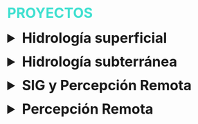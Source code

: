 # <span style="color: turquoise; font-size: 2rem; text-transform: uppercase;">Proyectos</span>

<style>
  details {
    margin-top: 1rem;
  }
  summary {
    font-size: 2rem; /* Tamaño de fuente de los títulos */
    font-weight: bold;
  }
  details p, details h2 {
    font-size: 1.5rem; /* Tamaño de fuente del contenido */
  }
</style>

<details>
  <summary>Hidrología superficial</summary>
  
  ## Proyecto 1: Modelado de Cuencas Hidrográficas

  **Herramientas:** ArcGIS, HEC-HMS, AutoCAD
  
  **Resultado:**
  ![Proyecto 1](path/to/your/project1.jpg)

  ## Proyecto 2: Análisis de Precipitaciones
  
  **Herramientas:** QGIS, Python, Excel
  
  **Resultado:**
  ![Proyecto 2](path/to/your/project2.jpg)

  ## Proyecto 3: Gestión de Recursos Hídricos
  **Herramientas:** EPANET, R, Matlab
  
  **Resultado:**
  ![Proyecto 3](path/to/your/project3.jpg)
</details>

<details>
  <summary>Hidrología subterránea</summary>
  
  ## Proyecto 1: Gestor de Tareas
  El proyecto "Gestor de Tareas" es una aplicación web desarrollada como parte de un proyecto personal. El objetivo principal del proyecto es ayudar a los usuarios a organizar y gestionar sus tareas diarias de manera eficiente.

  Para desarrollar este proyecto, utilicé tecnologías como HTML, CSS, JavaScript y React. La aplicación permite a los usuarios agregar, editar y eliminar tareas, así como marcar tareas como completadas. Uno de los mayores desafíos fue implementar la funcionalidad de arrastrar y soltar para reordenar las tareas, lo cual superé utilizando la biblioteca react-beautiful-dnd.

  El proyecto ha tenido un impacto positivo en mi organización personal y ha recibido buenos comentarios de otros usuarios. Aprendí mucho sobre el manejo de estados en React y la implementación de funcionalidades interactivas. En el futuro, me gustaría añadir la funcionalidad de sincronización con Google Calendar y notificaciones.

  ![Proyecto 1](path/to/your/project1.jpg)

  [Ver PDF del Proyecto 1](pdf/project1.pdf)
</details>

<details>
  <summary>SIG y Percepción Remota</summary>
  
  ## Proyecto 1: Sistema de Gestión de Inventarios
  El proyecto "Sistema de Gestión de Inventarios" es una aplicación desarrollada para una pequeña empresa como parte de un proyecto profesional. El objetivo del proyecto es ayudar a la empresa a gestionar su inventario de manera más eficiente.

  Desarrollé este proyecto utilizando tecnologías como PHP, MySQL y Bootstrap. La aplicación permite a los usuarios agregar, editar y eliminar productos del inventario, generar informes y recibir alertas cuando el stock está bajo. Uno de los desafíos fue asegurar la integridad de los datos y proporcionar una interfaz de usuario intuitiva, lo cual logré implementando validaciones y siguiendo principios de diseño centrado en el usuario.

  El proyecto mejoró significativamente la eficiencia de la gestión de inventarios de la empresa y redujo los errores humanos. Aprendí sobre la importancia de las validaciones y la experiencia del usuario en aplicaciones empresariales. Los próximos pasos incluyen la integración de un módulo de facturación y la implementación de un sistema de autenticación más robusto.

  ![Proyecto 3](path/to/your/project3.jpg)

  [Ver PDF del Proyecto 3](pdf/project3.pdf)
</details>

<details>
  <summary>Percepción Remota</summary>
  
  <!-- Aquí puedes agregar más proyectos relacionados con Percepción Remota -->
</details>
